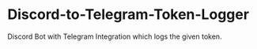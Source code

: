 # Discord-to-Telegram-Token-Logger
Discord Bot with Telegram Integration which logs the given token.
